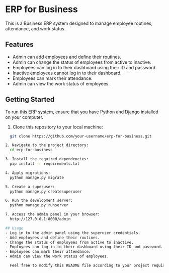 # ERP for Business

  This is a Business ERP system designed to manage employee routines, attendance, and work status.

## Features

- Admin can add employees and define their routines.
- Admin can change the status of employees from active to inactive.
- Employees can log in to their dashboard using their ID and password.
- Inactive employees cannot log in to their dashboard.
- Employees can mark their attendance.
- Admin can view the work status of employees.

## Getting Started

To run this ERP system, ensure that you have Python and Django installed on your computer.

1. Clone this repository to your local machine:

```bash
  git clone https://github.com/your-username/erp-for-business.git

2. Navigate to the project directory:
  cd erp-for-business

3. Install the required dependencies:
  pip install -r requirements.txt

4. Apply migrations:
  python manage.py migrate

5. Create a superuser:
  python manage.py createsuperuser

6. Run the development server:
  python manage.py runserver

7. Access the admin panel in your browser:
  http://127.0.0.1:8000/admin

## Usage
- Log in to the admin panel using the superuser credentials.
- Add employees and define their routines.
- Change the status of employees from active to inactive.
- Employees can log in to their dashboard using their ID and password.
- Employees can mark their attendance.
- Admin can view the work status of employees.

  Feel free to modify this README file according to your project requirements.


